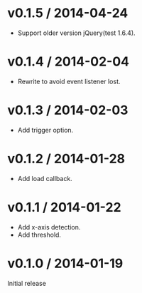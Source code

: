 # v0.1.5 / 2014-04-24

* Support older version jQuery(test 1.6.4).

# v0.1.4 / 2014-02-04

* Rewrite to avoid event listener lost.

# v0.1.3 / 2014-02-03

* Add trigger option.

# v0.1.2 / 2014-01-28

* Add load callback.

# v0.1.1 / 2014-01-22

* Add x-axis detection.
* Add threshold.

# v0.1.0 / 2014-01-19

Initial release
